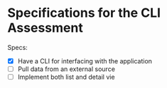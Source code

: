 # Specifications for the CLI Assessment

Specs:
- [x] Have a CLI for interfacing with the application
- [ ] Pull data from an external source
- [ ] Implement both list and detail vie